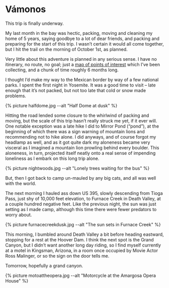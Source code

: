 # Vámonos

This trip is finally underway.

My last month in the bay was hectic, packing, moving and cleaning my home of 5 years, saying goodbye to a lot of dear friends, and packing and preparing for the start of this trip. I wasn’t certain it would all come together, but I hit the trail on the morning of October 1st, as planned.

Very little about this adventure is planned in any serious sense. I have no itinerary, no route, no goal; just a [map of points of interest](https://goo.gl/maps/3hhVoDTF6YFv5Eck7) which I’ve been collecting, and a chunk of time roughly 6 months long.

I thought I’d make my way to the Mexican border by way of a few national parks. I spent the first night in Yosemite. It was a good time to visit – late enough that it’s not packed, but not too late that cold or snow made problems.

{% picture halfdome.jpg --alt "Half Dome at dusk" %}

Hitting the road lended some closure to the whirlwind of packing and moving, but the scale of this trip hasn’t really struck me yet, if it ever will. One notable exception was a late hike I did to Mirror Pond (“pond”), at the beginning of which there was a sign warning of mountain lions and recommending not to hike alone. I did anyways, and of course forgot my headlamp as well, and as it got quite dark my aloneness became very visceral as I imagined a mountain lion prowling behind every boulder. This aloneness, in turn, projected itself neatly onto a real sense of impending loneliness as I embark on this long trip alone.

{% picture nightwoods.jpg --alt "Lonely trees waiting for the bus" %}

But, then I got back to camp un-mauled by any big cats, and all was well with the world.

The next morning I hauled ass down US 395, slowly descending from Tioga Pass, just shy of 10,000 feet elevation, to Furnace Creek in Death Valley, at a couple hundred negative feet. Like the previous night, the sun was just setting as I made camp, although this time there were fewer predators to worry about.

{% picture furnacecreekdusk.jpg --alt "The sun sets in Furnace Creek" %}

This morning, I bumbled around Death Valley a bit before heading eastward, stopping for a rest at the Hoover Dam. I think the next spot is the Grand Canyon, but I didn’t want another long day riding, so I find myself currently at a motel in Kingsman, Arizona, in a room once occupied by Movie Actor Ross Malinger, or so the sign on the door tells me.

Tomorrow, hopefully a grand canyon.

{% picture motoattheopera.jpg --alt "Motorcycle at the Amargosa Opera House" %}
